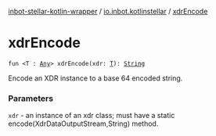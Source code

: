 [inbot-stellar-kotlin-wrapper](../index.md) / [io.inbot.kotlinstellar](index.md) / [xdrEncode](./xdr-encode.md)

# xdrEncode

`fun <T : `[`Any`](https://kotlinlang.org/api/latest/jvm/stdlib/kotlin/-any/index.html)`> xdrEncode(xdr: `[`T`](xdr-encode.md#T)`): `[`String`](https://kotlinlang.org/api/latest/jvm/stdlib/kotlin/-string/index.html)

Encode an XDR instance to a base 64 encoded string.

### Parameters

`xdr` - an instance of an xdr class; must have a static encode(XdrDataOutputStream,String) method.